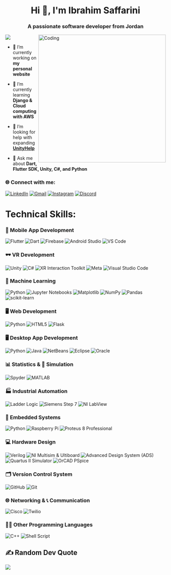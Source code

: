 <h1 align="center">Hi 👋, I'm Ibrahim Saffarini</h1>
<h3 align="center">A passionate software developer from Jordan</h3>

<img align="right" alt="Coding" width="400" src="https://cdn.dribbble.com/users/1162077/screenshots/3848914/programmer.gif">

[![](https://visitcount.itsvg.in/api?id=IbrahimSaffarini&icon=0&color=0)](https://visitcount.itsvg.in)

- 🔭 I’m currently working on **my personal website**

- 🌱 I’m currently learning **Django & Cloud computing with AWS**
  
- 🤝 I’m looking for help with expanding **[UnityHelp](https://github.com/IbrahimSaffarini/UnityHelp)**
  
- 💬 Ask me about **Dart, Flutter SDK, Unity, C#, and Python**

### 🌐 Connect with me: 
[![LinkedIn](https://img.shields.io/badge/LinkedIn-%230077B5.svg?logo=linkedin&logoColor=white)](https://linkedin.com/in/Isaff)
[![Gmail](https://img.shields.io/badge/Gmail-D14836?logo=gmail&logoColor=white)](mailto:Ibrahimsaffarini2001@gmail.com)
[![Instagram](https://img.shields.io/badge/Instagram-%23E4405F.svg?logo=Instagram&logoColor=white)](https://instagram.com/i_sa8r) 
[![Discord](https://img.shields.io/badge/Discord-7289DA.svg?logo=discord&logoColor=white)](https://discord.com/users/saitamasensei7882)







<h1>Technical Skills:</h1>

### 📱 Mobile App Development
![Flutter](https://img.shields.io/badge/Flutter-%2302569B.svg?style=for-the-badge&logo=Flutter&logoColor=white)
![Dart](https://img.shields.io/badge/dart-%230175C2.svg?style=for-the-badge&logo=dart&logoColor=white)
![Firebase](https://img.shields.io/badge/firebase-%23039BE5.svg?style=for-the-badge&logo=firebase&logoColor=white)
![Android Studio](https://img.shields.io/badge/Android%20Studio-3DDC84?style=for-the-badge&logo=android-studio&logoColor=white)
![VS Code](https://img.shields.io/badge/VS%20Code-0078D4?style=for-the-badge&logo=visual-studio-code&logoColor=white)

### 🕶️ VR Development
![Unity](https://img.shields.io/badge/Unity-000000?style=for-the-badge&logo=unity&logoColor=white)
![C#](https://img.shields.io/badge/c%23-%23239120.svg?style=for-the-badge&logo=csharp&logoColor=white)
![XR Interaction Toolkit](https://img.shields.io/badge/XR%20Interaction%20Toolkit-000000?style=for-the-badge&logo=unity&logoColor=white)
![Meta](https://img.shields.io/badge/Meta-%230467DF.svg?style=for-the-badge&logo=Meta&logoColor=white)
![Visual Studio Code](https://img.shields.io/badge/Visual%20Studio%20Code-5C2D91?style=for-the-badge&logo=visual-studio&logoColor=white)

### 🤖 Machine Learning
![Python](https://img.shields.io/badge/python-3670A0?style=for-the-badge&logo=python&logoColor=ffdd54)
![Jupyter Notebooks](https://img.shields.io/badge/Jupyter-F37626?style=for-the-badge&logo=jupyter&logoColor=white)
![Matplotlib](https://img.shields.io/badge/Matplotlib-000000?style=for-the-badge&logo=Matplotlib&logoColor=white)
![NumPy](https://img.shields.io/badge/numpy-%23013243.svg?style=for-the-badge&logo=numpy&logoColor=white)
![Pandas](https://img.shields.io/badge/pandas-%23150458.svg?style=for-the-badge&logo=pandas&logoColor=white)
![scikit-learn](https://img.shields.io/badge/scikit--learn-%23F7931E.svg?style=for-the-badge&logo=scikit-learn&logoColor=white)

### 🖥️ Web Development
![Python](https://img.shields.io/badge/python-3670A0?style=for-the-badge&logo=python&logoColor=ffdd54)
![HTML5](https://img.shields.io/badge/html5-%23E34F26.svg?style=for-the-badge&logo=html5&logoColor=white)
![Flask](https://img.shields.io/badge/flask-%23000.svg?style=for-the-badge&logo=flask&logoColor=white)

### 🖥️ Desktop App Development
![Python](https://img.shields.io/badge/python-3670A0?style=for-the-badge&logo=python&logoColor=ffdd54)
![Java](https://img.shields.io/badge/java-%23ED8B00.svg?style=for-the-badge&logo=openjdk&logoColor=white)
![NetBeans](https://img.shields.io/badge/NetBeans-1B6AC6?style=for-the-badge&logo=apache-netbeans-ide&logoColor=white)
![Eclipse](https://img.shields.io/badge/Eclipse-2C2255?style=for-the-badge&logo=eclipse&logoColor=white)
![Oracle](https://img.shields.io/badge/Oracle-F80000?style=for-the-badge&logo=oracle&logoColor=white)

### 📊 Statistics & 🎲 Simulation
![Spyder](https://img.shields.io/badge/Spyder%20IDE-FF0000?style=for-the-badge&logo=spyder%20ide&logoColor=white)
![MATLAB](https://img.shields.io/badge/MATLAB-0076A8?style=for-the-badge&logo=mathworks&logoColor=white)

### 🏭 Industrial Automation
![Ladder Logic](https://img.shields.io/badge/Ladder%20Logic-FF7F50?style=for-the-badge&logo=siemens&logoColor=white)
![Siemens Step 7](https://img.shields.io/badge/Siemens%20Step%207-003399?style=for-the-badge&logo=siemens&logoColor=white)
![NI LabView](https://img.shields.io/badge/NI%20LabView-FFDB00?style=for-the-badge&logo=ni&logoColor=black)

### 🔧 Embedded Systems
![Python](https://img.shields.io/badge/python-3670A0?style=for-the-badge&logo=python&logoColor=ffdd54)
![Raspberry Pi](https://img.shields.io/badge/-RaspberryPi-C51A4A?style=for-the-badge&logo=Raspberry-Pi)
![Proteus 8 Professional](https://img.shields.io/badge/Proteus%208%20Professional-003366?style=for-the-badge&logo=proteus&logoColor=white)

### 💻 Hardware Design
![Verilog](https://img.shields.io/badge/Verilog-00979D?style=for-the-badge&logo=verilog&logoColor=white)
![NI Multisim & Ultiboard](https://img.shields.io/badge/NI%20Multisim%20&%20Ultiboard-0076C0?style=for-the-badge&logo=ni&logoColor=white)
![Advanced Design System (ADS)](https://img.shields.io/badge/Advanced%20Design%20System%20(ADS)-0076C0?style=for-the-badge&logo=keysight&logoColor=white)
![Quartus II Simulator](https://img.shields.io/badge/Quartus%20II%20Simulator-007ACC?style=for-the-badge&logo=intel&logoColor=white)
![OrCAD PSpice](https://img.shields.io/badge/OrCAD%20PSpice-007ACC?style=for-the-badge&logo=or-cad&logoColor=white)

### 🗂️ Version Control System
![GitHub](https://img.shields.io/badge/github-%23121011.svg?style=for-the-badge&logo=github&logoColor=white)
![Git](https://img.shields.io/badge/git-%23F05033.svg?style=for-the-badge&logo=git&logoColor=white)

### 🌐 Networking & 📞 Communication
![Cisco](https://img.shields.io/badge/cisco-%23049fd9.svg?style=for-the-badge&logo=cisco&logoColor=black)
![Twilio](https://img.shields.io/badge/Twilio-F22F46?style=for-the-badge&logo=Twilio&logoColor=white)

### 🧑‍💻 Other Programming Languages
![C++](https://img.shields.io/badge/c++-%2300599C.svg?style=for-the-badge&logo=c%2B%2B&logoColor=white)
![Shell Script](https://img.shields.io/badge/shell_script-%23121011.svg?style=for-the-badge&logo=gnu-bash&logoColor=white)

## ✍️ Random Dev Quote
![](https://quotes-github-readme.vercel.app/api?type=horizontal&theme=tokyonight)


